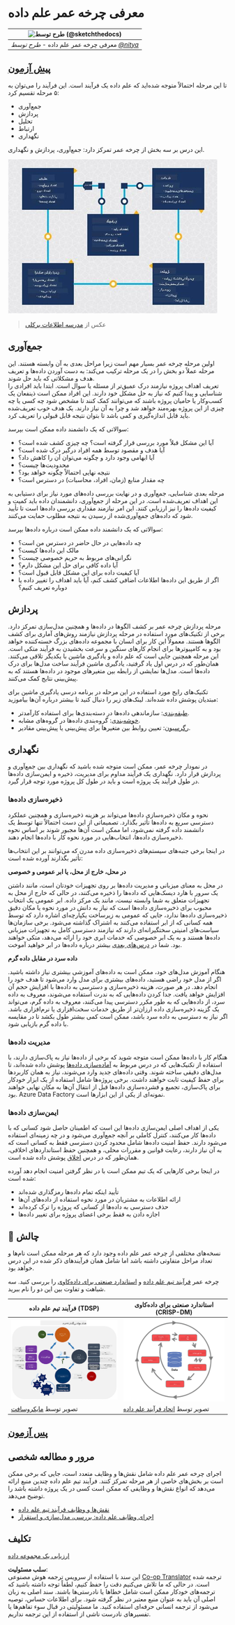 <!--
CO_OP_TRANSLATOR_METADATA:
{
  "original_hash": "c368f8f2506fe56bca0f7be05c4eb71d",
  "translation_date": "2025-08-24T22:15:38+00:00",
  "source_file": "4-Data-Science-Lifecycle/14-Introduction/README.md",
  "language_code": "fa"
}
-->
# معرفی چرخه عمر علم داده

|![طرح توسط [(@sketchthedocs)](https://sketchthedocs.dev) ](../../sketchnotes/14-DataScience-Lifecycle.png)|
|:---:|
| معرفی چرخه عمر علم داده - _طرح توسط [@nitya](https://twitter.com/nitya)_ |

## [پیش‌ آزمون](https://red-water-0103e7a0f.azurestaticapps.net/quiz/26)

تا این مرحله احتمالاً متوجه شده‌اید که علم داده یک فرآیند است. این فرآیند را می‌توان به ۵ مرحله تقسیم کرد:

- جمع‌آوری
- پردازش
- تحلیل
- ارتباط
- نگهداری

این درس بر سه بخش از چرخه عمر تمرکز دارد: جمع‌آوری، پردازش و نگهداری.

![نمودار چرخه عمر علم داده](../../../../translated_images/data-science-lifecycle.a1e362637503c4fb0cd5e859d7552edcdb4aa629a279727008baa121f2d33f32.fa.jpg)
> عکس از [مدرسه اطلاعات برکلی](https://ischoolonline.berkeley.edu/data-science/what-is-data-science/)

## جمع‌آوری

اولین مرحله چرخه عمر بسیار مهم است زیرا مراحل بعدی به آن وابسته هستند. این مرحله عملاً دو بخش را در یک مرحله ترکیب می‌کند: به دست آوردن داده‌ها و تعریف هدف و مشکلاتی که باید حل شوند.  
تعریف اهداف پروژه نیازمند درک عمیق‌تر از مسئله یا سوال است. ابتدا باید افرادی را شناسایی و پیدا کنیم که نیاز به حل مشکل خود دارند. این افراد ممکن است ذینفعان یک کسب‌وکار یا حامیان پروژه باشند که می‌توانند کمک کنند تا مشخص شود چه کسی یا چه چیزی از این پروژه بهره‌مند خواهد شد و چرا به آن نیاز دارند. یک هدف خوب تعریف‌شده باید قابل اندازه‌گیری و کمی باشد تا بتوان نتیجه قابل قبولی را تعریف کرد.

سوالاتی که یک دانشمند داده ممکن است بپرسد:
- آیا این مشکل قبلاً مورد بررسی قرار گرفته است؟ چه چیزی کشف شده است؟
- آیا هدف و مقصود توسط همه افراد درگیر درک شده است؟
- آیا ابهامی وجود دارد و چگونه می‌توان آن را کاهش داد؟
- محدودیت‌ها چیست؟
- نتیجه نهایی احتمالاً چگونه خواهد بود؟
- چه مقدار منابع (زمان، افراد، محاسبات) در دسترس است؟

مرحله بعدی شناسایی، جمع‌آوری و در نهایت بررسی داده‌های مورد نیاز برای دستیابی به این اهداف تعریف‌شده است. در این مرحله از جمع‌آوری، دانشمندان داده باید کمیت و کیفیت داده‌ها را نیز ارزیابی کنند. این امر نیازمند مقداری بررسی داده‌ها است تا تأیید شود که داده‌های جمع‌آوری‌شده از رسیدن به نتیجه مطلوب حمایت می‌کنند.

سوالاتی که یک دانشمند داده ممکن است درباره داده‌ها بپرسد:
- چه داده‌هایی در حال حاضر در دسترس من است؟
- مالک این داده‌ها کیست؟
- نگرانی‌های مربوط به حریم خصوصی چیست؟
- آیا داده کافی برای حل این مشکل دارم؟
- آیا کیفیت داده برای این مشکل قابل قبول است؟
- اگر از طریق این داده‌ها اطلاعات اضافی کشف کنم، آیا باید اهداف را تغییر داده یا دوباره تعریف کنیم؟

## پردازش

مرحله پردازش چرخه عمر بر کشف الگوها در داده‌ها و همچنین مدل‌سازی تمرکز دارد. برخی از تکنیک‌های مورد استفاده در مرحله پردازش نیازمند روش‌های آماری برای کشف الگوها هستند. معمولاً این کار برای انسان با مجموعه داده‌های بزرگ خسته‌کننده خواهد بود و به کامپیوترها برای انجام کارهای سنگین و سرعت بخشیدن به فرآیند متکی است. این مرحله همچنین جایی است که علم داده و یادگیری ماشین با یکدیگر تلاقی می‌کنند. همان‌طور که در درس اول یاد گرفتید، یادگیری ماشین فرآیند ساخت مدل‌ها برای درک داده‌ها است. مدل‌ها نمایشی از رابطه بین متغیرهای موجود در داده‌ها هستند که به پیش‌بینی نتایج کمک می‌کنند.

تکنیک‌های رایج مورد استفاده در این مرحله در برنامه درسی یادگیری ماشین برای مبتدیان پوشش داده شده‌اند. لینک‌های زیر را دنبال کنید تا بیشتر درباره آن‌ها بیاموزید:

- [طبقه‌بندی](https://github.com/microsoft/ML-For-Beginners/tree/main/4-Classification): سازماندهی داده‌ها در دسته‌بندی‌ها برای استفاده کارآمدتر.
- [خوشه‌بندی](https://github.com/microsoft/ML-For-Beginners/tree/main/5-Clustering): گروه‌بندی داده‌ها در گروه‌های مشابه.
- [رگرسیون](https://github.com/microsoft/ML-For-Beginners/tree/main/2-Regression): تعیین روابط بین متغیرها برای پیش‌بینی یا پیش‌بینی مقادیر.

## نگهداری

در نمودار چرخه عمر، ممکن است متوجه شده باشید که نگهداری بین جمع‌آوری و پردازش قرار دارد. نگهداری یک فرآیند مداوم برای مدیریت، ذخیره و ایمن‌سازی داده‌ها در طول فرآیند یک پروژه است و باید در طول کل پروژه مورد توجه قرار گیرد.

### ذخیره‌سازی داده‌ها
نحوه و مکان ذخیره‌سازی داده‌ها می‌تواند بر هزینه ذخیره‌سازی و همچنین عملکرد دسترسی سریع به داده‌ها تأثیر بگذارد. تصمیماتی از این دست احتمالاً تنها توسط یک دانشمند داده گرفته نمی‌شود، اما ممکن است آن‌ها مجبور شوند بر اساس نحوه ذخیره‌سازی داده‌ها، انتخاب‌هایی در مورد نحوه کار با داده‌ها انجام دهند.

در اینجا برخی جنبه‌های سیستم‌های ذخیره‌سازی داده مدرن که می‌توانند بر این انتخاب‌ها تأثیر بگذارند آورده شده است:

**در محل، خارج از محل، یا ابر عمومی و خصوصی**

در محل به معنای میزبانی و مدیریت داده‌ها بر روی تجهیزات خودتان است، مانند داشتن یک سرور با هارد دیسک‌هایی که داده‌ها را ذخیره می‌کنند، در حالی که خارج از محل به تجهیزات متعلق به شما وابسته نیست، مانند یک مرکز داده. ابر عمومی یک انتخاب محبوب برای ذخیره‌سازی داده‌ها است که نیاز به دانش در مورد نحوه یا مکان دقیق ذخیره‌سازی داده‌ها ندارد، جایی که عمومی به زیرساخت یکپارچه‌ای اشاره دارد که توسط همه کسانی که از ابر استفاده می‌کنند به اشتراک گذاشته می‌شود. برخی سازمان‌ها سیاست‌های امنیتی سختگیرانه‌ای دارند که نیازمند دسترسی کامل به تجهیزات میزبانی داده‌ها هستند و به یک ابر خصوصی که خدمات ابری خود را ارائه می‌دهد، متکی خواهند بود. شما در [درس‌های بعدی](https://github.com/microsoft/Data-Science-For-Beginners/tree/main/5-Data-Science-In-Cloud) بیشتر درباره داده‌ها در ابر خواهید آموخت.

**داده سرد در مقابل داده گرم**

هنگام آموزش مدل‌های خود، ممکن است به داده‌های آموزشی بیشتری نیاز داشته باشید. اگر از مدل خود راضی هستید، داده‌های بیشتری برای مدل وارد می‌شود تا هدف خود را انجام دهد. در هر صورت، هزینه ذخیره‌سازی و دسترسی به داده‌ها با افزایش حجم آن افزایش خواهد یافت. جدا کردن داده‌هایی که به ندرت استفاده می‌شوند، معروف به داده سرد، از داده‌هایی که به طور مکرر دسترسی پیدا می‌کنند، معروف به داده گرم، می‌تواند یک گزینه ذخیره‌سازی داده ارزان‌تر از طریق خدمات سخت‌افزاری یا نرم‌افزاری باشد. اگر نیاز به دسترسی به داده سرد باشد، ممکن است کمی بیشتر طول بکشد تا در مقایسه با داده گرم بازیابی شود.

### مدیریت داده‌ها
هنگام کار با داده‌ها ممکن است متوجه شوید که برخی از داده‌ها نیاز به پاک‌سازی دارند، با استفاده از تکنیک‌هایی که در درس مربوط به [آماده‌سازی داده‌ها](https://github.com/microsoft/Data-Science-For-Beginners/tree/main/2-Working-With-Data/08-data-preparation) پوشش داده شده‌اند، تا مدل‌های دقیقی ساخته شوند. وقتی داده‌های جدید وارد می‌شوند، نیاز به همان کاربردها برای حفظ کیفیت ثابت خواهند داشت. برخی پروژه‌ها شامل استفاده از یک ابزار خودکار برای پاک‌سازی، تجمیع و فشرده‌سازی داده‌ها قبل از انتقال آن‌ها به مکان نهایی خواهند بود. Azure Data Factory نمونه‌ای از یکی از این ابزارها است.

### ایمن‌سازی داده‌ها
یکی از اهداف اصلی ایمن‌سازی داده‌ها این است که اطمینان حاصل شود کسانی که با داده‌ها کار می‌کنند، کنترل کاملی بر آنچه جمع‌آوری می‌شود و در چه زمینه‌ای استفاده می‌شود دارند. حفظ امنیت داده‌ها شامل محدود کردن دسترسی فقط به کسانی است که به آن نیاز دارند، رعایت قوانین و مقررات محلی، و همچنین حفظ استانداردهای اخلاقی، همان‌طور که در درس [اخلاق](https://github.com/microsoft/Data-Science-For-Beginners/tree/main/1-Introduction/02-ethics) پوشش داده شده است.

در اینجا برخی کارهایی که یک تیم ممکن است با در نظر گرفتن امنیت انجام دهد آورده شده است:
- تأیید اینکه تمام داده‌ها رمزگذاری شده‌اند
- ارائه اطلاعات به مشتریان در مورد نحوه استفاده از داده‌های آن‌ها
- حذف دسترسی به داده‌ها از کسانی که پروژه را ترک کرده‌اند
- اجازه دادن به فقط برخی اعضای پروژه برای تغییر داده‌ها

## 🚀 چالش

نسخه‌های مختلفی از چرخه عمر علم داده وجود دارد که هر مرحله ممکن است نام‌ها و تعداد مراحل متفاوتی داشته باشد اما شامل همان فرآیندهای ذکر شده در این درس خواهد بود.

چرخه عمر [فرآیند تیم علم داده](https://docs.microsoft.com/en-us/azure/architecture/data-science-process/lifecycle) و [استاندارد صنعتی برای داده‌کاوی](https://www.datascience-pm.com/crisp-dm-2/) را بررسی کنید. سه شباهت و تفاوت بین این دو را نام ببرید.

|فرآیند تیم علم داده (TDSP)|استاندارد صنعتی برای داده‌کاوی (CRISP-DM)|
|--|--|
|![چرخه عمر تیم علم داده](../../../../translated_images/tdsp-lifecycle2.e19029d598e2e73d5ef8a4b98837d688ec6044fe332c905d4dbb69eb6d5c1d96.fa.png) | ![تصویر اتحاد فرآیند علم داده](../../../../translated_images/CRISP-DM.8bad2b4c66e62aa75278009e38e3e99902c73b0a6f63fd605a67c687a536698c.fa.png) |
| تصویر توسط [مایکروسافت](https://docs.microsoft.comazure/architecture/data-science-process/lifecycle) | تصویر توسط [اتحاد فرآیند علم داده](https://www.datascience-pm.com/crisp-dm-2/) |

## [پس‌ آزمون](https://red-water-0103e7a0f.azurestaticapps.net/quiz/27)

## مرور و مطالعه شخصی

اجرای چرخه عمر علم داده شامل نقش‌ها و وظایف متعدد است، جایی که برخی ممکن است بر بخش‌های خاصی از هر مرحله تمرکز کنند. فرآیند تیم علم داده چندین منبع ارائه می‌دهد که انواع نقش‌ها و وظایفی که ممکن است کسی در یک پروژه داشته باشد را توضیح می‌دهد.

* [نقش‌ها و وظایف فرآیند تیم علم داده](https://docs.microsoft.com/en-us/azure/architecture/data-science-process/roles-tasks)
* [اجرای وظایف علم داده: بررسی، مدل‌سازی و استقرار](https://docs.microsoft.com/en-us/azure/architecture/data-science-process/execute-data-science-tasks)

## تکلیف

[ارزیابی یک مجموعه داده](assignment.md)

**سلب مسئولیت**:  
این سند با استفاده از سرویس ترجمه هوش مصنوعی [Co-op Translator](https://github.com/Azure/co-op-translator) ترجمه شده است. در حالی که ما تلاش می‌کنیم دقت را حفظ کنیم، لطفاً توجه داشته باشید که ترجمه‌های خودکار ممکن است شامل خطاها یا نادرستی‌ها باشند. سند اصلی به زبان اصلی آن باید به عنوان منبع معتبر در نظر گرفته شود. برای اطلاعات حساس، توصیه می‌شود از ترجمه انسانی حرفه‌ای استفاده کنید. ما مسئولیتی در قبال سوء تفاهم‌ها یا تفسیرهای نادرست ناشی از استفاده از این ترجمه نداریم.